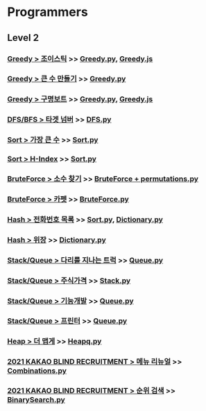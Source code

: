 # Programmers

## Level 2

### [Greedy > 조이스틱](https://programmers.co.kr/learn/courses/30/lessons/42860) >> [Greedy.py](JY_Joystick.py), [Greedy.js](JY_Joystick.js)

### [Greedy > 큰 수 만들기](https://programmers.co.kr/learn/courses/30/lessons/42883) >> [Greedy.py](JY_make_big_num_3.py)

### [Greedy > 구명보트](https://programmers.co.kr/learn/courses/30/lessons/42885) >> [Greedy.py](JY_lifeboat_1.py), [Greedy.js](JY_lifeboat.js)

### [DFS/BFS > 타겟 넘버](https://programmers.co.kr/learn/courses/30/lessons/43165) >> [DFS.py](JY_target_num.py)

### [Sort > 가장 큰 수](https://programmers.co.kr/learn/courses/30/lessons/42746) >> [Sort.py](JY_largest_num.py)

### [Sort > H-Index](https://programmers.co.kr/learn/courses/30/lessons/42747) >> [Sort.py](JY_H_index.py)

### [BruteForce > 소수 찾기](https://programmers.co.kr/learn/courses/30/lessons/42839) >> [BruteForce + permutations.py](JY_Find_prime_numbers.py)

### [BruteForce > 카펫](https://programmers.co.kr/learn/courses/30/lessons/42842) >> [BruteForce.py](JY_carpet.py)

### [Hash > 전화번호 목록](https://programmers.co.kr/learn/courses/30/lessons/42577) >> [Sort.py](JY_phone_number_list.py), [Dictionary.py](JY_phone_number_list_2.py)

### [Hash > 위장](https://programmers.co.kr/learn/courses/30/lessons/42578) >> [Dictionary.py](JY_Camouflage.py)

### [Stack/Queue > 다리를 지나는 트럭](https://programmers.co.kr/learn/courses/30/lessons/42583) >> [Queue.py](JY_Truck_passing_bridge.py)

### [Stack/Queue > 주식가격](https://programmers.co.kr/learn/courses/30/lessons/42584) >> [Stack.py](JY_Stock_price.py)

### [Stack/Queue > 기능개발](https://programmers.co.kr/learn/courses/30/lessons/42586) >> [Queue.py](JY_Function_development.py)

### [Stack/Queue > 프린터](https://programmers.co.kr/learn/courses/30/lessons/42587) >> [Queue.py](JY_printer.py)

### [Heap > 더 맵게](https://programmers.co.kr/learn/courses/30/lessons/42626) >> [Heapq.py](JY_More_spicy_2.py)

### [2021 KAKAO BLIND RECRUITMENT > 메뉴 리뉴얼](https://programmers.co.kr/learn/courses/30/lessons/72411) >> [Combinations.py](JY_Menu_renewal.py)

### [2021 KAKAO BLIND RECRUITMENT > 순위 검색](https://programmers.co.kr/learn/courses/30/lessons/72412) >> [BinarySearch.py](JY_Rank_search_2.py)